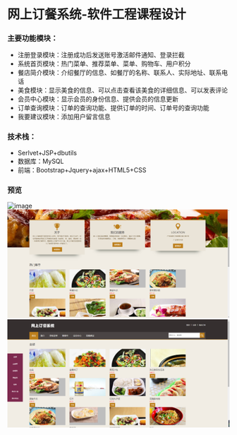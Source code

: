 # 网上订餐系统-软件工程课程设计

### 主要功能模块：
+ 注册登录模块：注册成功后发送账号激活邮件通知、登录拦截
+ 系统⾸⻚模块：热门菜单、推荐菜单、菜单、购物⻋、用户积分
+ 餐店简介模块：介绍餐厅的信息、如餐厅的名称、联系⼈、实际地址、联系电话
+ 美⾷模块：显⽰美⾷的信息、可以点击查看该美⾷的详细信息、可以发表评论
+ 会员中⼼模块：显⽰会员的⾝份信息、提供会员的信息更新
+ 订单查询模块：订单的查询功能、提供订单的时间、订单号的查询功能
+ 我要建议模块：添加⽤户留⾔信息

### 技术栈：
+ Serlvet+JSP+dbutils
+ 数据库：MySQL
+ 前端：Bootstrap+Jquery+ajax+HTML5+CSS

### 预览
![image](https://github.com/Starix610/Online_ordering/blob/master/readme_images/login.png)
![image](https://github.com/Starix610/Online_ordering/blob/master/readme_images/index.png)
![image](https://github.com/Starix610/Online_ordering/blob/master/readme_images/menu.png)